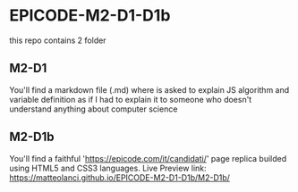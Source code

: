 # EPICODE-M2-D1-D1b

this repo contains 2 folder

## M2-D1

You'll find a markdown file (.md) where is asked to explain JS algorithm and variable definition 
as if I had to explain it to someone who doesn't understand anything about computer science

## M2-D1b

You'll find a faithful 'https://epicode.com/it/candidati/' page replica builded using HTML5 and CSS3 languages.
Live Preview link: https://matteolanci.github.io/EPICODE-M2-D1-D1b/M2-D1b/
